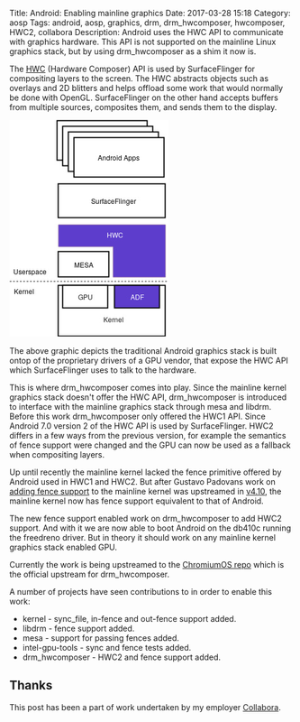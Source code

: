 Title: Android: Enabling mainline graphics
Date: 2017-03-28 15:18
Category: aosp
Tags: android, aosp, graphics, drm, drm_hwcomposer, hwcomposer, HWC2, collabora
Description: Android uses the HWC API to communicate with graphics hardware. This API is not supported on the mainline Linux graphics stack, but by using drm_hwcomposer as a shim it now is.

The  [HWC](https://source.android.com/devices/graphics/implement-hwc.html) 
(Hardware Composer) API is used by SurfaceFlinger for compositing layers to the screen.
The HWC abstracts objects such as overlays and 2D blitters and helps offload some work
that would normally be done with OpenGL.
SurfaceFlinger on the other hand accepts buffers from multiple sources, composites them,
and sends them to the display.

[![Alt text](images/2017-03-28_android_graphics_stack.png "Android Graphics Stack")](images/2017-03-28_android_graphics_stack.png)

The above graphic depicts the traditional Android graphics stack is built ontop of the
proprietary drivers of a GPU vendor, that expose the HWC API which SurfaceFlinger uses
to talk to the hardware.

This is where drm_hwcomposer comes into play. Since the mainline kernel graphics stack
doesn't offer the HWC API, drm_hwcomposer is introduced to interface with the mainline
graphics stack through mesa and libdrm. Before this work drm_hwcomposer only offered the
HWC1 API.
Since Android 7.0 version 2 of the HWC API is used by SurfaceFlinger. HWC2 differs in a few
ways from the previous version, for example the semantics of fence support were changed and
the GPU can now be used as a fallback when compositing layers.

Up until recently the mainline kernel lacked the fence primitive offered by Android
used in HWC1 and HWC2. But after Gustavo Padovans work on 
[adding fence support](http://padovan.org/blog/2016/09/mainline-explicit-fencing-part-1/)
to the mainline kernel was upstreamed in
[v4.10](http://padovan.org/blog/2017/02/collabora-contributions-to-linux-kernel-4-10/),
 the mainline kernel now has fence support equivalent to that of Android.

The new fence support enabled work on drm_hwcomposer to add HWC2 support.
And with it we are now able to boot Android on the db410c running the freedreno driver.
But in theory it should work on any mainline kernel graphics stack enabled GPU.

Currently the work is being upstreamed to the
[ChromiumOS repo](https://chromium.googlesource.com/chromiumos/drm_hwcomposer/)
which is the official upstream for drm_hwcomposer.

A number of projects have seen contributions to in order to enable this work:

  * kernel - sync_file, in-fence and out-fence support added.
  * libdrm - fence support added.
  * mesa - support for passing fences added.
  * intel-gpu-tools - sync and fence tests added.
  * drm_hwcomposer - HWC2 and fence support added.

## Thanks
This post has been a part of work undertaken by my employer [Collabora](http://www.collabora.com).
